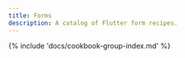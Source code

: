 ```yaml
---
title: Forms
description: A catalog of Flutter form recipes.
---
```


{% include 'docs/cookbook-group-index.md' %}
